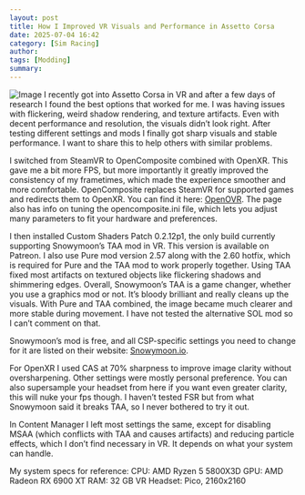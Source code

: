 ```yaml
---
layout: post
title: How I Improved VR Visuals and Performance in Assetto Corsa
date: 2025-07-04 16:42
category: [Sim Racing] 
author: 
tags: [Modding]
summary: 
---
```

![Image](https://www.roadtovr.com/wp-content/uploads/2017/03/assetto-corsa-vr.jpg)
I recently got into Assetto Corsa in VR and after a few days of research I found the best options that worked for me. I was having issues with flickering, weird shadow rendering, and texture artifacts. Even with decent performance and resolution, the visuals didn’t look right. After testing different settings and mods I finally got sharp visuals and stable performance. I want to share this to help others with similar problems.

I switched from SteamVR to OpenComposite combined with OpenXR. This gave me a bit more FPS, but more importantly it greatly improved the consistency of my frametimes, which made the experience smoother and more comfortable. OpenComposite replaces SteamVR for supported games and redirects them to OpenXR. You can find it here: [OpenOVR](https://gitlab.com/znixian/OpenOVR). The page also has info on tuning the opencomposite.ini file, which lets you adjust many parameters to fit your hardware and preferences.

I then installed Custom Shaders Patch 0.2.12p1, the only build currently supporting Snowymoon’s TAA mod in VR. This version is available on Patreon. I also use Pure mod version 2.57 along with the 2.60 hotfix, which is required for Pure and the TAA mod to work properly together. Using TAA fixed most artifacts on textured objects like flickering shadows and shimmering edges. Overall, Snowymoon’s TAA is a game changer, whether you use a graphics mod or not. It’s bloody brilliant and really cleans up the visuals. With Pure and TAA combined, the image became much clearer and more stable during movement. I have not tested the alternative SOL mod so I can’t comment on that.

Snowymoon’s mod is free, and all CSP-specific settings you need to change for it are listed on their website: [Snowymoon.io](https://snowymoon.io/).

For OpenXR I used CAS at 70% sharpness to improve image clarity without oversharpening. Other settings were mostly personal preference. You can also supersample your headset from here if you want even greater clarity, this will nuke your fps though. I haven’t tested FSR but from what Snowymoon said it breaks TAA, so I never bothered to try it out.

In Content Manager I left most settings the same, except for disabling MSAA (which conflicts with TAA and causes artifacts) and reducing particle effects, which I don’t find necessary in VR. It depends on what your system can handle.

My system specs for reference: CPU: AMD Ryzen 5 5800X3D GPU: AMD Radeon RX 6900 XT RAM: 32 GB VR Headset: Pico, 2160x2160
